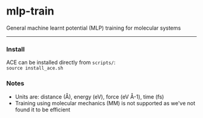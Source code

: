 # mlp-train
General machine learnt potential (MLP) training for molecular systems

***
### Install


ACE can be installed directly from ```scripts/```: \
```source install_ace.sh```




### Notes

- Units are: distance (Å), energy (eV), force (eV Å-1), time (fs)
- Training using molecular mechanics (MM) is not supported as we've not found it to be efficient

